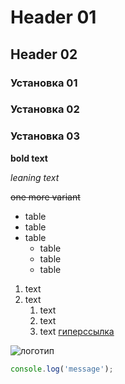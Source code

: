 # Header 01

## Header 02

### Установка 01
### Установка 02
### Установка 03


**bold text**

*leaning text*

~~one more variant~~

*	table
*	table
*	table
	*	table
	*	table
	*	table
1. text
1. text
	1. text
	2. text
	3. text
[гиперссылка](https://github.com/useiteverywhere/4th)

![логотип](https://logodix.com/logo/2062376.png)

```javascript
console.log('message');
```